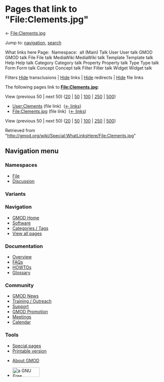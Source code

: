 <div id="mw-page-base" class="noprint">

</div>

<div id="mw-head-base" class="noprint">

</div>

<div id="content" class="mw-body" role="main">

<span id="top"></span>

<div id="mw-js-message" style="display:none;">

</div>



# <span dir="auto">Pages that link to "File:Clements.jpg"</span>

<div id="bodyContent">

<div id="contentSub">

← [File:Clements.jpg](/wiki/File:Clements.jpg "File:Clements.jpg")

</div>

<div id="jump-to-nav" class="mw-jump">

Jump to: [navigation](#mw-navigation), [search](#p-search)

</div>

<div id="mw-content-text">

What links here Page:  Namespace:  all (Main) Talk User User talk GMOD
GMOD talk File File talk MediaWiki MediaWiki talk Template Template talk
Help Help talk Category Category talk Property Property talk Type Type
talk Form Form talk Concept Concept talk Filter Filter talk Widget
Widget talk

Filters
[Hide](/mediawiki/index.php?title=Special:WhatLinksHere/File:Clements.jpg&hidetrans=1 "Special:WhatLinksHere/File:Clements.jpg")
transclusions \|
[Hide](/mediawiki/index.php?title=Special:WhatLinksHere/File:Clements.jpg&hidelinks=1 "Special:WhatLinksHere/File:Clements.jpg")
links \|
[Hide](/mediawiki/index.php?title=Special:WhatLinksHere/File:Clements.jpg&hideredirs=1 "Special:WhatLinksHere/File:Clements.jpg")
redirects \|
[Hide](/mediawiki/index.php?title=Special:WhatLinksHere/File:Clements.jpg&hideimages=1 "Special:WhatLinksHere/File:Clements.jpg")
file links

The following pages link to
**[File:Clements.jpg](/wiki/File:Clements.jpg "File:Clements.jpg")**:

View (previous 50 \| next 50)
([20](/mediawiki/index.php?title=Special:WhatLinksHere/File:Clements.jpg&limit=20 "Special:WhatLinksHere/File:Clements.jpg")
\|
[50](/mediawiki/index.php?title=Special:WhatLinksHere/File:Clements.jpg&limit=50 "Special:WhatLinksHere/File:Clements.jpg")
\|
[100](/mediawiki/index.php?title=Special:WhatLinksHere/File:Clements.jpg&limit=100 "Special:WhatLinksHere/File:Clements.jpg")
\|
[250](/mediawiki/index.php?title=Special:WhatLinksHere/File:Clements.jpg&limit=250 "Special:WhatLinksHere/File:Clements.jpg")
\|
[500](/mediawiki/index.php?title=Special:WhatLinksHere/File:Clements.jpg&limit=500 "Special:WhatLinksHere/File:Clements.jpg"))

- [User:Clements](/wiki/User:Clements "User:Clements") (file link) ‎
  <span class="mw-whatlinkshere-tools">([←
  links](/mediawiki/index.php?title=Special:WhatLinksHere&target=User%3AClements "Special:WhatLinksHere"))</span>
- [File:Clements.jpg](/wiki/File:Clements.jpg "File:Clements.jpg") (file
  link) ‎ <span class="mw-whatlinkshere-tools">([←
  links](/mediawiki/index.php?title=Special:WhatLinksHere&target=File%3AClements.jpg "Special:WhatLinksHere"))</span>

View (previous 50 \| next 50)
([20](/mediawiki/index.php?title=Special:WhatLinksHere/File:Clements.jpg&limit=20 "Special:WhatLinksHere/File:Clements.jpg")
\|
[50](/mediawiki/index.php?title=Special:WhatLinksHere/File:Clements.jpg&limit=50 "Special:WhatLinksHere/File:Clements.jpg")
\|
[100](/mediawiki/index.php?title=Special:WhatLinksHere/File:Clements.jpg&limit=100 "Special:WhatLinksHere/File:Clements.jpg")
\|
[250](/mediawiki/index.php?title=Special:WhatLinksHere/File:Clements.jpg&limit=250 "Special:WhatLinksHere/File:Clements.jpg")
\|
[500](/mediawiki/index.php?title=Special:WhatLinksHere/File:Clements.jpg&limit=500 "Special:WhatLinksHere/File:Clements.jpg"))

</div>

<div class="printfooter">

Retrieved from
"<http://gmod.org/wiki/Special:WhatLinksHere/File:Clements.jpg>"

</div>

<div id="catlinks" class="catlinks catlinks-allhidden">

</div>

<div class="visualClear">

</div>

</div>

</div>

<div id="mw-navigation">

## Navigation menu

<div id="mw-head">



<div id="left-navigation">

<div id="p-namespaces" class="vectorTabs" role="navigation"
aria-labelledby="p-namespaces-label">

### Namespaces

- <span id="ca-nstab-image"><a href="/wiki/File:Clements.jpg" accesskey="c"
  title="View the file page [c]">File</a></span>
- <span id="ca-talk"><a
  href="/mediawiki/index.php?title=File_talk:Clements.jpg&amp;action=edit&amp;redlink=1"
  accesskey="t"
  title="Discussion about the content page [t]">Discussion</a></span>

</div>

<div id="p-variants" class="vectorMenu emptyPortlet" role="navigation"
aria-labelledby="p-variants-label">

### 

### Variants[](#)

<div class="menu">

</div>

</div>

</div>

<div id="right-navigation">





</div>



</div>

</div>

</div>

<div id="mw-panel">

<div id="p-logo" role="banner">

<a href="/wiki/Main_Page"
style="background-image: url(http://gmod.org/images/GMOD-cogs.png);"
title="Visit the main page"></a>

</div>

<div id="p-Navigation" class="portal" role="navigation"
aria-labelledby="p-Navigation-label">

### Navigation

<div class="body">

- <span id="n-GMOD-Home">[GMOD Home](/wiki/Main_Page)</span>
- <span id="n-Software">[Software](/wiki/GMOD_Components)</span>
- <span id="n-Categories-.2F-Tags">[Categories /
  Tags](/wiki/Categories)</span>
- <span id="n-View-all-pages">[View all
  pages](/wiki/Special:AllPages)</span>

</div>

</div>

<div id="p-Documentation" class="portal" role="navigation"
aria-labelledby="p-Documentation-label">

### Documentation

<div class="body">

- <span id="n-Overview">[Overview](/wiki/Overview)</span>
- <span id="n-FAQs">[FAQs](/wiki/Category:FAQ)</span>
- <span id="n-HOWTOs">[HOWTOs](/wiki/Category:HOWTO)</span>
- <span id="n-Glossary">[Glossary](/wiki/Glossary)</span>

</div>

</div>

<div id="p-Community" class="portal" role="navigation"
aria-labelledby="p-Community-label">

### Community

<div class="body">

- <span id="n-GMOD-News">[GMOD News](/wiki/GMOD_News)</span>
- <span id="n-Training-.2F-Outreach">[Training /
  Outreach](/wiki/Training_and_Outreach)</span>
- <span id="n-Support">[Support](/wiki/Support)</span>
- <span id="n-GMOD-Promotion">[GMOD
  Promotion](/wiki/GMOD_Promotion)</span>
- <span id="n-Meetings">[Meetings](/wiki/Meetings)</span>
- <span id="n-Calendar">[Calendar](/wiki/Calendar)</span>

</div>

</div>

<div id="p-tb" class="portal" role="navigation"
aria-labelledby="p-tb-label">

### Tools

<div class="body">

- <span id="t-specialpages"><a href="/wiki/Special:SpecialPages" accesskey="q"
  title="A list of all special pages [q]">Special pages</a></span>
- <span id="t-print"><a
  href="/mediawiki/index.php?title=Special:WhatLinksHere/File:Clements.jpg&amp;printable=yes"
  rel="alternate" accesskey="p"
  title="Printable version of this page [p]">Printable version</a></span>

</div>

</div>

</div>

</div>

<div id="footer" role="contentinfo">

- <span id="footer-places-about">[About
  GMOD](/wiki/GMOD:About "GMOD:About")</span>

<!-- -->

- <span id="footer-copyrightico">[<img src="http://www.gnu.org/graphics/gfdl-logo-small.png" width="88"
  height="31" alt="a GNU Free Documentation License" />](http://www.gnu.org/licenses/fdl-1.3.html)</span>


<div style="clear:both">

</div>

</div>
